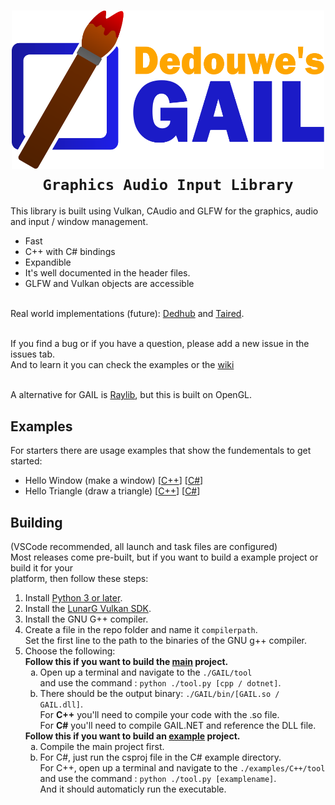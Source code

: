<h1 align="center"><img src="https://raw.githubusercontent.com/dedouwe26/GAIL/main/Logo.svg" alt="logo" width="500", href="https://github.com/dedouwe26/GAIL"/> <br/>
<code>Graphics Audio Input Library</code> <br/></h1>
This library is built using Vulkan, CAudio and GLFW for the graphics, audio and input / window management.<br/>
<ul>
<li>Fast</li>
<li>C++ with C# bindings</li>
<li>Expandible</li>
<li>It's well documented in the header files.</li>
<li>GLFW and Vulkan objects are accessible</li>
</ul>
<br/>
Real world implementations (future): <a href="https://github.com/dedouwe26/Dedhub">Dedhub</a> and <a href="https://github.com/dedouwe26/Taired">Taired</a>. <br/><br/>

If you find a bug or if you have a question, please add a new issue in the issues tab.<br/>
And to learn it you can check the examples or the <a href="https://github.com/dedouwe26/GAIL/wiki">wiki</a>

<br/> A alternative for GAIL is <a href="https://www.raylib.com/index.html">Raylib</a>, but this is built on OpenGL.
<h2>Examples</h2>
For starters there are usage examples that show the fundementals to get started:
<ul>
<li>Hello Window (make a window) [<a href="https://github.com/dedouwe26/GAIL/tree/main/examples/C%2B%2B/HelloWindow">C++</a>] [<a href="https://github.com/dedouwe26/GAIL/tree/main/examples/C%23/HelloWindow">C#</a>]</li>
<li>Hello Triangle (draw a triangle) [<a href="https://github.com/dedouwe26/GAIL/tree/main/examples/C%2B%2B/HelloTriangle">C++</a>] [<a href="https://github.com/dedouwe26/GAIL/tree/main/examples/C%23/HelloTriangle">C#</a>]</li>
</ul>
<h2>Building</h2>
(VSCode recommended, all launch and task files are configured) <br/>
Most releases come pre-built, but if you want to build a example project or build it for your<br> platform, then follow these steps:
<ol>
    <li>Install <a href="https://www.python.org/downloads/">Python 3 or later</a>.</li>
    <li>Install the  <a href="https://vulkan.lunarg.com/sdk/home">LunarG Vulkan SDK</a>.</li>
    <li>Install the GNU G++ compiler.</li>
    <li>Create a file in the repo folder and name it <code>compilerpath</code>. <br/>Set the first line to the path to the binaries of the GNU g++ compiler.</li>
    <li>Choose the following: <br/>
        <b>Follow this if you want to build the <u>main</u> project.</b>
            <ol style="list-style-type: lower-alpha;">
                <li>Open up a terminal and navigate to the <code>./GAIL/tool</code><br/>and use the command : <code>python ./tool.py [cpp / dotnet]</code>.</li>
                <li>There should be the output binary: <code>./GAIL/bin/[GAIL.so / GAIL.dll]</code>. <br/> For <b>C++</b> you'll need to compile your code with the .so file. <br/>For <b>C#</b> you'll need to compile GAIL.NET and reference the DLL file.</li>
            </ol>
        <b>Follow this if you want to build an <u>example</u> project.</b>
            <ol style="list-style-type: lower-alpha;">
                <li>Compile the main project first.</li>
                <li>
                For C#, just run the csproj file in the C# example directory.<br/>
                For C++, open up a terminal and navigate to the <code>./examples/C++/tool</code><br/>and use the command : <code>python ./tool.py [examplename]</code>. <br/>And it should automaticly run the executable.</li>
            </ol>
    </li>
</ol>